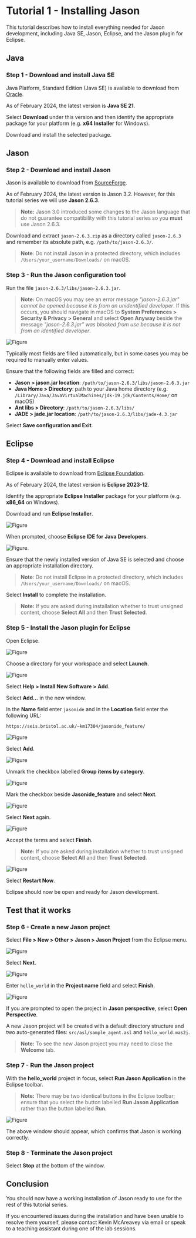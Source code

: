 # Tutorial 1 - Installing Jason

This tutorial describes how to install everything needed for Jason development, including Java SE, Jason, Eclipse, and the Jason plugin for Eclipse.

<!-- TOC -->

## Java

### Step 1 - Download and install Java SE

Java Platform, Standard Edition (Java SE) is available to download from [Oracle](https://www.oracle.com/java/technologies/java-se-glance.html).

As of February 2024, the latest version is **Java SE 21**.

Select **Download** under this version and then identify the appropriate package for your platform (e.g. **x64 Installer** for Windows).

Download and install the selected package.

## Jason

### Step 2 - Download and install Jason

Jason is available to download from [SourceForge](https://sourceforge.net/projects/jason/files/jason/).

As of February 2024, the latest version is Jason 3.2. However, for this tutorial series we will use **Jason 2.6.3**.

> **Note:** Jason 3.0 introduced some changes to the Jason language that do not guarantee compatibility with this tutorial series so you **must** use Jason 2.6.3.

Download and extract `jason-2.6.3.zip` as a directory called `jason-2.6.3` and remember its absolute path, e.g. `/path/to/jason-2.6.3/`.

> **Note**: Do not install Jason in a protected directory, which includes `/Users/your_username/Downloads/` on macOS.

### Step 3 - Run the Jason configuration tool

Run the file `jason-2.6.3/libs/jason-2.6.3.jar`.

> **Note:** On macOS you may see an error message *"jason-2.6.3.jar" cannot be opened because it is from an unidentified developer*. If this occurs, you should navigate in macOS to **System Preferences > Security & Privacy > General** and select **Open Anyway** beside the message *"jason-2.6.3.jar" was blocked from use because it is not from an identified developer*.

![Figure](figures/jason-setup.png)

Typically most fields are filled automatically, but in some cases you may be required to manually enter values.

Ensure that the following fields are filled and correct:

- **Jason > jason.jar location**: `/path/to/jason-2.6.3/libs/jason-2.6.3.jar`
- **Java Home > Directory**: path to your Java home directory (e.g. `/Library/Java/JavaVirtualMachines/jdk-19.jdk/Contents/Home/` on macOS)
- **Ant libs > Directory**: `/path/to/jason-2.6.3/libs/`
- **JADE > jade.jar location**: `/path/to/jason-2.6.3/libs/jade-4.3.jar`

Select **Save configuration and Exit**.

## Eclipse

### Step 4 - Download and install Eclipse

Eclipse is available to download from [Eclipse Foundation](https://www.eclipse.org/downloads/packages/).

As of February 2024, the latest version is **Eclipse 2023-12**.

Identify the appropriate **Eclipse Installer** package for your platform (e.g. **x86_64** on Windows).

Download and run **Eclipse Installer**.

![Figure](figures/eclipse-install-standard.png)

When prompted, choose **Eclipse IDE for Java Developers**.

![Figure](figures/eclipse-jdk.png).

Ensure that the newly installed version of Java SE is selected and choose an appropriate installation directory.

> **Note**: Do not install Eclipse in a protected directory, which includes `/Users/your_username/Downloads/` on macOS.

Select **Install** to complete the installation.

> **Note:** If you are asked during installation whether to trust unsigned content, choose **Select All** and then **Trust Selected**.

### Step 5 - Install the Jason plugin for Eclipse

Open Eclipse.

![Figure](figures/jason-plugin-install-0.png)

Choose a directory for your workspace and select **Launch**.

![Figure](figures/jason-plugin-install-0b.png)

Select **Help > Install New Software > Add**.

Select **Add...** in the new window.

In the **Name** field enter `jasonide` and in the **Location** field enter the following URL:

`https://seis.bristol.ac.uk/~km17304/jasonide_feature/`

![Figure](figures/jason-plugin-install-1.png)

Select **Add**.

![Figure](figures/jason-plugin-install-2.png)

Unmark the checkbox labelled **Group items by category**.

![Figure](figures/jason-plugin-install-2b.png)

Mark the checkbox beside **Jasonide_feature** and select **Next**.

![Figure](figures/jason-plugin-install-3.png)

Select **Next** again.

![Figure](figures/jason-plugin-install-4.png)

Accept the terms and select **Finish**.

> **Note:** If you are asked during installation whether to trust unsigned content, choose **Select All** and then **Trust Selected**.

![Figure](figures/jason-plugin-install-6.png)

Select **Restart Now**.

Eclipse should now be open and ready for Jason development.

## Test that it works

### Step 6 - Create a new Jason project

Select **File > New > Other > Jason > Jason Project** from the Eclipse menu.

![Figure](figures/new-jason-project-1.png)

Select **Next**.

![Figure](figures/new-jason-project-2.png)

Enter `hello_world` in the **Project name** field and select **Finish**.

![Figure](figures/new-jason-project-3.png)

If you are prompted to open the project in **Jason perspective**, select **Open Perspective**.

A new Jason project will be created with a default directory structure and two auto-generated files: `src/asl/sample_agent.asl` and `hello_world.mas2j`.

> **Note:** To see the new Jason project you may need to close the **Welcome** tab.

### Step 7 - Run the Jason project

With the **hello_world** project in focus, select **Run Jason Application** in the Eclipse toolbar.

> **Note:** There may be two identical buttons in the Eclipse toolbar; ensure that you select the button labelled **Run Jason Application** rather than the button labelled **Run**.

![Figure](figures/run-hello-world.png)

The above window should appear, which confirms that Jason is working correctly.

### Step 8 - Terminate the Jason project

Select **Stop** at the bottom of the window.

## Conclusion

You should now have a working installation of Jason ready to use for the rest of this tutorial series.

If you encountered issues during the installation and have been unable to resolve them yourself, please contact Kevin McAreavey via email or speak to a teaching assistant during one of the lab sessions.

